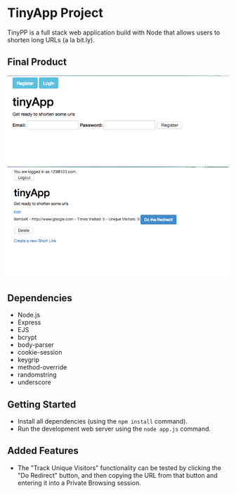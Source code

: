 # TinyApp Project
TinyPP is a full stack web application build with Node that allows users to shorten long URLs (a la bit.ly).

## Final Product

!["URLs View"](https://github.com/jdpaterson/tinyApp/blob/master/docs/register-page.png)
!["Login Page"](https://github.com/jdpaterson/tinyApp/blob/master/docs/urls-page.png)

## Dependencies

- Node.js
- Express
- EJS
- bcrypt
- body-parser
- cookie-session
- keygrip
- method-override
- randomstring
- underscore

## Getting Started

- Install all dependencies (using the `npm install` command).
- Run the development web server using the `node app.js` command.

## Added Features

- The "Track Unique Visitors" functionality can be tested by clicking the "Do Redirect" button, and then copying the URL from that button and entering it into a Private Browsing session.
